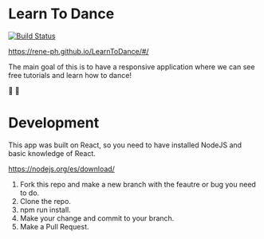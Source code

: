 # Learn To Dance
[![Build Status](https://travis-ci.com/rene-ph/LearnToDance.svg?branch=master)](https://travis-ci.com/rene-ph/LearnToDance)

https://rene-ph.github.io/LearnToDance/#/


The main goal of this is to have a responsive application where we can see free tutorials and learn how to dance! 

:dancer: :dancers:

# Development
This app was built on React, so you need to have installed NodeJS and basic knowledge of React. 

https://nodejs.org/es/download/

1) Fork this repo and make a new branch with the feautre or bug you need to do. 
2) Clone the repo. 
3) npm run install.
4) Make your change and commit to your branch.
5) Make a Pull Request. 
